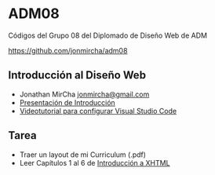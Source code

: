 # ADM08

Códigos del Grupo 08 del Diplomado de Diseño Web de ADM

https://github.com/jonmircha/adm08

## Introducción al Diseño Web

* Jonathan MirCha <jonmircha@gmail.com>
* [Presentación de Introducción](http://jonmircha.github.io/slides-web/)
* [Videotutorial para configurar Visual Studio Code](https://www.youtube.com/watch?v=lHs99G0m754)

## Tarea

* Traer un layout de mi Curriculum (.pdf)
* Leer Capítulos 1 al 6 de [Introducción a XHTML](http://librosweb.es/libro/xhtml/)